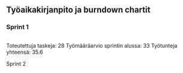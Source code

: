 ## Työaikakirjanpito ja burndown chartit

### Sprint 1

<img src="">

Toteutettuja taskeja: 28
Työmääräarvio sprintin alussa: 33
Työtunteja yhteensä: 35.6

Sprint 2


